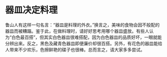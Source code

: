 # 器皿决定料理

鲁山人有这样一句名言：“器皿是料理的外衣。”换言之，美味的食物会因不般配的器皿而被糟蹋。鉴于此，在做料理时，请好好思考用哪个器皿盛放。有些人认为“白色最百搭”，但其实白色器皿很难搭配，因为白色器皿的品质好坏，一眼就能分辨出来。反之，黑色及藏青色器皿即便廉价却很百搭。另外，有花色的器皿能给人带来不少欢乐，色擦鲜艳的碟子也很棒。总而言之，请大家多多尝试。